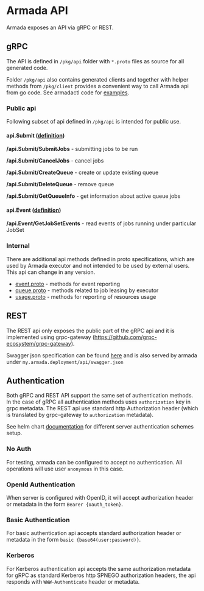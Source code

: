 # Armada API

Armada exposes an API via gRPC or REST.

## gRPC
The API is defined in `/pkg/api` folder with `*.proto` files as source for all generated code. 

Folder `/pkg/api` also contains generated clients and together with helper methods from `/pkg/client` provides a convenient way to call Armada api from go code. See armadactl code for [examples](../cmd/armadactl/cmd/submit.go).

### Public api

Following subset of api defined in `/pkg/api` is intended for public use.

#### api.Submit ([definition](../pkg/api/submit.proto))
 
__/api.Submit/SubmitJobs__ - submitting jobs to be run

__/api.Submit/CancelJobs__ - cancel jobs

__/api.Submit/CreateQueue__ - create or update existing queue

__/api.Submit/DeleteQueue__ - remove queue

__/api.Submit/GetQueueInfo__ - get information about active queue jobs

#### api.Event  ([definition](../pkg/api/submit.proto))

__/api.Event/GetJobSetEvents__ - read events of jobs running under particular JobSet


### Internal
There are additional api methods defined in proto specifications, which are used by Armada executor and not intended to be used by external users. This api can change in any version.

- [event.proto](../pkg/api/event.proto) - methods for event reporting
- [queue.proto](../pkg/api/queue.proto) - methods related to job leasing by executor
- [usage.proto](../pkg/api/usage.proto) - methods for reporting of resources usage

## REST
The REST api only exposes the public part of the gRPC api and it is implemented using grpc-gateway (https://github.com/grpc-ecosystem/grpc-gateway).

Swagger json specification can be found [here](../pkg/api/api.swagger.json) and is also served by armada under `my.armada.deployment/api/swagger.json`

## Authentication

Both gRPC and REST API support the same set of authentication methods. In the case of gRPC all authentication methods uses `authorization` key in grpc metadata. The REST api use standard http Authorization header (which is translated by grpc-gateway to `authorization` metadata).

See helm chart [documentation](./helm/server.md#Authentication) for different server authentication schemes setup.

### No Auth
For testing, armada can be configured to accept no authentication. All operations will use user `anonymous` in this case.

### OpenId Authentication
When server is configured with OpenID, it will accept authorization header or metadata in the form `Bearer {oauth_token}`.

### Basic Authentication
For basic authentication api accepts standard authorization header or metadata in the form `basic {base64(user:password)}`.

### Kerberos
For Kerberos authentication api accepts the same authorization metadata for gRPC as standard Kerberos http SPNEGO authorization headers, the api responds with `WWW-Authenticate` header or metadata.

